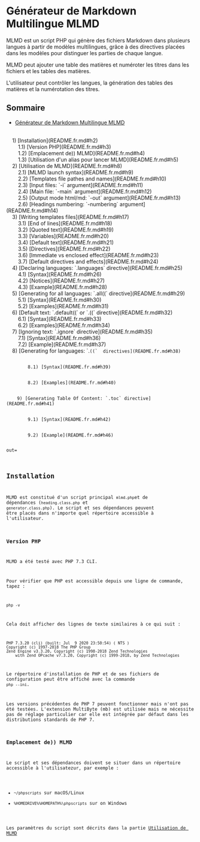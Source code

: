
# <a name="h1"></a>Générateur de Markdown Multilingue MLMD

MLMD est un script PHP qui génère des fichiers Markdown dans plusieurs langues à partir de modèles multilingues, grâce à des directives placées dans les modèles pour distinguer les parties de chaque langue.

MLMD peut ajouter une table des matières et numéroter les titres dans les fichiers et les tables des matières.

L'utilisateur peut contrôler les langues, la génération des tables des matières et la numérotation des titres.

## <a name="toc"></a>Sommaire

-  [Générateur de Markdown Multilingue MLMD](README.fr.md#h1)
<br />
&nbsp;&nbsp;&nbsp;&nbsp;1) [Installation](README.fr.md#h2)
<br />
&nbsp;&nbsp;&nbsp;&nbsp;&nbsp;&nbsp;&nbsp;&nbsp;1.1) [Version PHP](README.fr.md#h3)
<br />
&nbsp;&nbsp;&nbsp;&nbsp;&nbsp;&nbsp;&nbsp;&nbsp;1.2) [Emplacement de)) MLMD](README.fr.md#h4)
<br />
&nbsp;&nbsp;&nbsp;&nbsp;&nbsp;&nbsp;&nbsp;&nbsp;1.3) [Utilisation d'un alias pour lancer MLMD](README.fr.md#h5)
<br />
&nbsp;&nbsp;&nbsp;&nbsp;2) [Utilisation de MLMD](README.fr.md#h8)
<br />
&nbsp;&nbsp;&nbsp;&nbsp;&nbsp;&nbsp;&nbsp;&nbsp;2.1) [MLMD launch syntax](README.fr.md#h9)
<br />
&nbsp;&nbsp;&nbsp;&nbsp;&nbsp;&nbsp;&nbsp;&nbsp;2.2) [Templates file pathes and names](README.fr.md#h10)
<br />
&nbsp;&nbsp;&nbsp;&nbsp;&nbsp;&nbsp;&nbsp;&nbsp;2.3) [Input files: `-i` argument](README.fr.md#h11)
<br />
&nbsp;&nbsp;&nbsp;&nbsp;&nbsp;&nbsp;&nbsp;&nbsp;2.4) [Main file: `-main` argument](README.fr.md#h12)
<br />
&nbsp;&nbsp;&nbsp;&nbsp;&nbsp;&nbsp;&nbsp;&nbsp;2.5) [Output mode html/md: `-out` argument](README.fr.md#h13)
<br />
&nbsp;&nbsp;&nbsp;&nbsp;&nbsp;&nbsp;&nbsp;&nbsp;2.6) [Headings numbering: `-numbering` argument](README.fr.md#h14)
<br />
&nbsp;&nbsp;&nbsp;&nbsp;3) [Writing templates files](README.fr.md#h17)
<br />
&nbsp;&nbsp;&nbsp;&nbsp;&nbsp;&nbsp;&nbsp;&nbsp;3.1) [End of lines](README.fr.md#h18)
<br />
&nbsp;&nbsp;&nbsp;&nbsp;&nbsp;&nbsp;&nbsp;&nbsp;3.2) [Quoted text](README.fr.md#h19)
<br />
&nbsp;&nbsp;&nbsp;&nbsp;&nbsp;&nbsp;&nbsp;&nbsp;3.3) [Variables](README.fr.md#h20)
<br />
&nbsp;&nbsp;&nbsp;&nbsp;&nbsp;&nbsp;&nbsp;&nbsp;3.4) [Default text](README.fr.md#h21)
<br />
&nbsp;&nbsp;&nbsp;&nbsp;&nbsp;&nbsp;&nbsp;&nbsp;3.5) [Directives](README.fr.md#h22)
<br />
&nbsp;&nbsp;&nbsp;&nbsp;&nbsp;&nbsp;&nbsp;&nbsp;3.6) [Immediate vs enclosed effect](README.fr.md#h23)
<br />
&nbsp;&nbsp;&nbsp;&nbsp;&nbsp;&nbsp;&nbsp;&nbsp;3.7) [Default directives and effects](README.fr.md#h24)
<br />
&nbsp;&nbsp;&nbsp;&nbsp;4) [Declaring languages: `.languages` directive](README.fr.md#h25)
<br />
&nbsp;&nbsp;&nbsp;&nbsp;&nbsp;&nbsp;&nbsp;&nbsp;4.1) [Syntax](README.fr.md#h26)
<br />
&nbsp;&nbsp;&nbsp;&nbsp;&nbsp;&nbsp;&nbsp;&nbsp;4.2) [Notices](README.fr.md#h27)
<br />
&nbsp;&nbsp;&nbsp;&nbsp;&nbsp;&nbsp;&nbsp;&nbsp;4.3) [Example](README.fr.md#h28)
<br />
&nbsp;&nbsp;&nbsp;&nbsp;5) [Generating for all languages: `.all((` directive](README.fr.md#h29)
<br />
&nbsp;&nbsp;&nbsp;&nbsp;&nbsp;&nbsp;&nbsp;&nbsp;5.1) [Syntax](README.fr.md#h30)
<br />
&nbsp;&nbsp;&nbsp;&nbsp;&nbsp;&nbsp;&nbsp;&nbsp;5.2) [Examples](README.fr.md#h31)
<br />
&nbsp;&nbsp;&nbsp;&nbsp;6) [Default text: `.default((` or `.((` directive](README.fr.md#h32)
<br />
&nbsp;&nbsp;&nbsp;&nbsp;&nbsp;&nbsp;&nbsp;&nbsp;6.1) [Syntax](README.fr.md#h33)
<br />
&nbsp;&nbsp;&nbsp;&nbsp;&nbsp;&nbsp;&nbsp;&nbsp;6.2) [Examples](README.fr.md#h34)
<br />
&nbsp;&nbsp;&nbsp;&nbsp;7) [Ignoring text: `.ignore` directive](README.fr.md#h35)
<br />
&nbsp;&nbsp;&nbsp;&nbsp;&nbsp;&nbsp;&nbsp;&nbsp;7.1) [Syntax](README.fr.md#h36)
<br />
&nbsp;&nbsp;&nbsp;&nbsp;&nbsp;&nbsp;&nbsp;&nbsp;7.2) [Example](README.fr.md#h37)
<br />
&nbsp;&nbsp;&nbsp;&nbsp;8) [Generating for languages: `.<code>((`  directives](README.fr.md#h38)
<br />
&nbsp;&nbsp;&nbsp;&nbsp;&nbsp;&nbsp;&nbsp;&nbsp;8.1) [Syntax](README.fr.md#h39)
<br />
&nbsp;&nbsp;&nbsp;&nbsp;&nbsp;&nbsp;&nbsp;&nbsp;8.2) [Examples](README.fr.md#h40)
<br />
&nbsp;&nbsp;&nbsp;&nbsp;9) [Generating Table Of Content: `.toc` directive](README.fr.md#h41)
<br />
&nbsp;&nbsp;&nbsp;&nbsp;&nbsp;&nbsp;&nbsp;&nbsp;9.1) [Syntax](README.fr.md#h42)
<br />
&nbsp;&nbsp;&nbsp;&nbsp;&nbsp;&nbsp;&nbsp;&nbsp;9.2) [Example](README.fr.md#h46)


out=
## <a name="h8"></a>Installation

MLMD est constitué d'un script principal `mlmd.php`et de dépendances  (`heading.class.php` et `generator.class.php`). Le script et ses dépendances peuvent être placés dans n'importe quel répertoire accessible à l'utilisateur.

### <a name="h4"></a>Version PHP

MLMD a été testé avec PHP 7.3 CLI.

Pour vérifier que PHP est accessible depuis une ligne de commande, tapez :

```code
php -v
```

Cela doit afficher des lignes de texte similaires à ce qui suit :

```code
PHP 7.3.20 (cli) (built: Jul  9 2020 23:50:54) ( NTS )
Copyright (c) 1997-2018 The PHP Group
Zend Engine v3.3.20, Copyright (c) 1998-2018 Zend Technologies
    with Zend OPcache v7.3.20, Copyright (c) 1999-2018, by Zend Technologies
```

Le répertoire d'installation de PHP et de ses fichiers de configuration peut être affiché avec la commande `php --ini`.

Les versions précédentes de PHP 7 peuvent fonctionner mais n'ont pas été testées. L'extension MultiByte (mb) est utilisée mais ne nécessite pas de réglage particulier car elle est intégrée par défaut dans les distributions standards de PHP 7.

### <a name="h5"></a>Emplacement de)) MLMD

Le script et ses dépendances doivent se situer dans un répertoire accessible à l'utilisatezur, par exemple :

* `~/phpscripts` sur macOS/Linux
* `%HOMEDRIVE%%HOMEPATH%\phpscripts` sur on Windows

Les paramètres du script sont décrits dans la partie [Utilisation de MLMD](#utilisation-de-mlmd)


